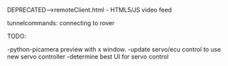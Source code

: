 
DEPRECATED-->remoteClient.html - HTML5/JS video feed

tunnelcommands: connecting to rover

TODO:

-python-picamera preview with x window.
-update servo/ecu control to use new servo controller
-determine best UI for servo control
